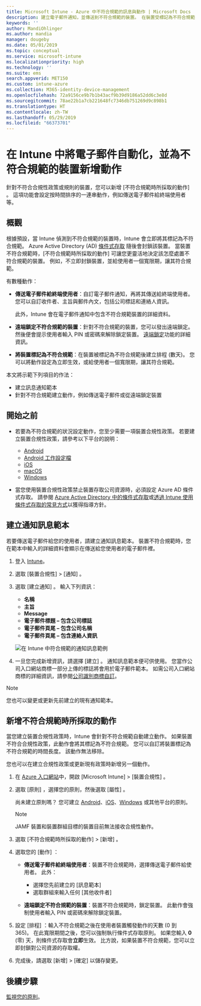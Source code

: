 ```yaml
---
title: Microsoft Intune - Azure 中不符合規範的訊息與動作 | Microsoft Docs
description: 建立電子郵件通知，並傳送到不符合規範的裝置。 在裝置受標記為不符合規範之後新增動作，例如新增寬限期以讓其符合規範，或建立排程來禁止存取，直到裝置符合規範為止。 在 Azure 中使用 Microsoft Intune 來執行。
keywords: ''
author: MandiOhlinger
ms.author: mandia
manager: dougeby
ms.date: 05/01/2019
ms.topic: conceptual
ms.service: microsoft-intune
ms.localizationpriority: high
ms.technology: ''
ms.suite: ems
search.appverid: MET150
ms.custom: intune-azure
ms.collection: M365-identity-device-management
ms.openlocfilehash: 72a9156ce9b7b1b43acf9b39d9186a52dd6c3e8d
ms.sourcegitcommit: 78ae22b1a7cb221648fc7346db751269d9c898b1
ms.translationtype: HT
ms.contentlocale: zh-TW
ms.lasthandoff: 05/29/2019
ms.locfileid: "66373701"
---
```

# <a name="automate-email-and-add-actions-for-noncompliant-devices-in-intune"></a>在 Intune 中將電子郵件自動化，並為不符合規範的裝置新增動作

針對不符合合規性政策或規則的裝置，您可以新增 [不符合規範時所採取的動作]  。 這項功能會設定按時間排序的一連串動作，例如傳送電子郵件給終端使用者等。

## <a name="overview"></a>概觀

根據預設，當 Intune 偵測到不符合規範的裝置時，Intune 會立即將其標記為不符合規範。 Azure Active Directory (AD) [條件式存取](https://docs.microsoft.com/azure/active-directory/active-directory-conditional-access-azure-portal) 隨後會封鎖該裝置。 當裝置不符合規範時，[不符合規範時所採取的動作]  可讓您更靈活地決定該怎麼處置不符合規範的裝置。 例如，不立即封鎖裝置，並給使用者一個寬限期，讓其符合規範。

有數種動作：

- **傳送電子郵件給終端使用者**：自訂電子郵件通知，再將其傳送給終端使用者。 您可以自訂收件者、主旨與郵件內文，包括公司標誌和連絡人資訊。

    此外，Intune 會在電子郵件通知中包含不符合規範裝置的詳細資料。

- **遠端鎖定不符合規範的裝置**：針對不符合規範的裝置，您可以發出遠端鎖定。 然後便會提示使用者輸入 PIN 或密碼來解除鎖定裝置。 [遠端鎖定](device-remote-lock.md)功能的詳細資訊。 

- **將裝置標記為不符合規範**：在裝置被標記為不符合規範後建立排程 (數天)。 您可以將動作設定為立即生效，或給使用者一個寬限期，讓其符合規範。

本文將示範下列項目的作法：

- 建立訊息通知範本
- 針對不符合規範建立動作，例如傳送電子郵件或從遠端鎖定裝置


## <a name="before-you-begin"></a>開始之前

- 若要為不符合規範的狀況設定動作，您至少需要一項裝置合規性政策。 若要建立裝置合規性政策，請參考以下平台的說明：

  - [Android](compliance-policy-create-android.md)
  - [Android 工作設定檔](compliance-policy-create-android-for-work.md)
  - [iOS](compliance-policy-create-ios.md)
  - [macOS](compliance-policy-create-mac-os.md)
  - [Windows](compliance-policy-create-windows.md)

- 當您使用裝置合規性政策禁止裝置存取公司資源時，必須設定 Azure AD 條件式存取。 請參閱 [Azure Active Directory 中的條件式存取](https://docs.microsoft.com/azure/active-directory/active-directory-conditional-access-azure-portal)或[透過 Intune 使用條件式存取的常見方式](conditional-access-intune-common-ways-use.md)以獲得指導方針。

## <a name="create-a-notification-message-template"></a>建立通知訊息範本

若要傳送電子郵件給您的使用者，請建立通知訊息範本。 裝置不符合規範時，您在範本中輸入的詳細資料會顯示在傳送給您使用者的電子郵件裡。

1. 登入 [Intune](https://go.microsoft.com/fwlink/?linkid=2090973)。
2. 選取 [裝置合規性]   > [通知]  。
3. 選取 [建立通知]  。 輸入下列資訊：

   - **名稱**
   - **主旨**
   - **Message**
   - **電子郵件標題 – 包含公司標誌**
   - **電子郵件頁尾 – 包含公司名稱**
   - **電子郵件頁尾 – 包含連絡人資訊**

   ![在 Intune 中符合規範的通知訊息範例](./media/actionsfornoncompliance-1.PNG)

4. 一旦您完成新增資訊，請選擇 [建立]  。 通知訊息範本便可供使用。 您當作公司入口網站商標一部分上傳的標誌將會用於電子郵件範本。 如需公司入口網站商標的詳細資訊，請參閱[公司識別商標自訂](company-portal-app.md#company-identity-branding-customization)。

> [!NOTE]
> 您也可以變更或更新先前建立的現有通知範本。

## <a name="add-actions-for-noncompliance"></a>新增不符合規範時所採取的動作

當您建立裝置合規性政策時，Intune 會針對不符合規範自動建立動作。 如果裝置不符合合規性政策，此動作會將其標記為不符合規範。 您可以自訂將裝置標記為不符合規範的時間長度。 該動作無法移除。

您也可以在建立合規性政策或更新現有政策時新增另一個動作。 

1. 在 [Azure 入口網站](https://portal.azure.com)中，開啟 [Microsoft Intune]   > [裝置合規性]  。
2. 選取 [原則]  ，選擇您的原則，然後選取 [屬性]  。 

    尚未建立原則嗎？ 您可建立 [Android](compliance-policy-create-android.md)、[iOS](compliance-policy-create-ios.md)、[Windows](compliance-policy-create-windows.md) 或其他平台的原則。
  
    > [!NOTE]
    > JAMF 裝置和裝置群組目標的裝置目前無法接收合規性動作。

3. 選取 [不符合規範時所採取的動作]   > [新增]  。
4. 選取您的 [動作]  ： 

    - **傳送電子郵件給終端使用者**：裝置不符合規範時，選擇傳送電子郵件給使用者。 此外： 
    
         - 選擇您先前建立的 [訊息範本] 
         - 選取群組來輸入任何 [其他收件者] 
    
    - **遠端鎖定不符合規範的裝置**：裝置不符合規範時，鎖定裝置。 此動作會強制使用者輸入 PIN 或密碼來解除鎖定裝置。 
    
5. 設定 [排程]  ：輸入不符合規範之後在使用者裝置觸發動作的天數 (0 到 365)。 在此寬限期間之後，您可以強制執行條件式存取原則。 如果您輸入 **0** (零) 天，則條件式存取會**立即**生效。 比方說，如果裝置不符合規範，您可以立即封鎖對公司資源的存取權。

6. 完成後，請選取 [新增]   > [確定]  以儲存變更。

## <a name="next-steps"></a>後續步驟

[監視您的原則](compliance-policy-monitor.md)。
